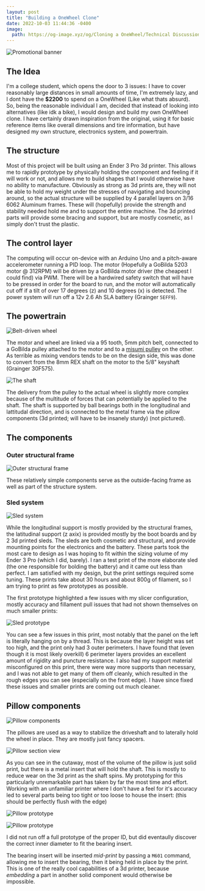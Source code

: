 ```yaml
---
layout: post
title: "Building a OneWheel Clone"
date: 2022-10-03 11:44:36 -0400
image:
  path: https://og-image.xyz/og/Cloning a OneWheel/Technical Discussion/blog.jackcrane.rocks/https/menlo/cheerfulorange/{{h}}ffffff/data.png
---
```


![Promotional banner](/images/onewheel.png)

## The Idea

I'm a college student, which opens the door to 3 issues: I have to cover reasonably large distances in small amounts of time, I'm extremely lazy, and I dont have the **$2200** to spend on a OneWheel (Like what thats absurd). So, being the reasonable individual I am, decided that instead of looking into alternatives (like idk a bike), I would design and build my own OneWheel clone. I have certainly drawn inspiration from the original, using it for basic reference items like overall dimensions and tire information, but have designed my own structure, electronics system, and powertrain.

## The structure

Most of this project will be built using an Ender 3 Pro 3d printer. This allows me to rapidly prototype by physically holding the component and feeling if it will work or not, and allows me to build shapes that I would otherwise have no ability to manufacture. Obviously as strong as 3d prints are, they will not be able to hold my weight under the stresses of navigating and bouncing around, so the actual structure will be supplied by 4 parallel layers on 3/16 6062 Aluminum frames. These will (hopefully) provide the strength and stability needed hold me and to support the entire machine. The 3d printed parts will provide some bracing and support, but are mostly cosmetic, as I simply don't trust the plastic.

## The control layer

The computing will occur on-device with an Arduino Uno and a pitch-aware accelerometer running a PID loop. The motor (Hopefully a GoBilda 5203 motor @ 312RPM) will be driven by a GoBilda motor driver (the cheapest I could find) via PWM. There will be a hardwired safety switch that will have to be pressed in order for the board to run, and the motor will automatically cut off if a tilt of over 17 degrees (z) and 10 degrees (x) is detected. The power system will run off a 12v 2.6 Ah SLA battery (Grainger `5EFF9`).

## The powertrain

![Belt-driven wheel](/images/onewheel-powertrain.png)

The motor and wheel are linked via a 95 tooth, 5mm pitch belt, connected to a GoBilda pulley attached to the motor and to a [misumi pulley](https://us.misumi-ec.com/vona2/detail/110300406030/?KWSearch=Timing+Pulleys+Key&searchFlow=results2products&curSearch=%7b%22field%22%3a%22%40search%22%2c%22seriesCode%22%3a%22110300406030%22%2c%22innerCode%22%3a%22%22%2c%22sort%22%3a1%2c%22specSortFlag%22%3a0%2c%22allSpecFlag%22%3a0%2c%22page%22%3a1%2c%22pageSize%22%3a%2260%22%2c%2200000029798%22%3a%22nvd00000000000002%22%2c%2200000029802%22%3a%22mig00000001419449%22%2c%2200000029803%22%3a%22a%22%2c%2200000029800%22%3a%2200000029800.b!00028%22%2c%2200000045545%22%3a%22mig00000000001994%22%2c%2200000045546%22%3a%22mig00000000003570%22%2c%22typeCode%22%3a%22HTPN%23%23S5M%23%23%23%23INCHBORE%22%2c%22fixedInfo%22%3a%22MDM0000162916011030040603011%7c11%22%7d&Tab=preview) on the other. As terrible as mixing vendors tends to be on the design side, this was done to convert from the 8mm REX shaft on the motor to the 5/8" keyshaft (Grainger 30F575).

![The shaft](/images/onewheel-shaft.png)

The delivery from the pulley to the actual wheel is slightly more complex because of the multitude of forces that can potentially be applied to the shaft. The shaft is supported by ball bearings both in the longitudinal and lattitudal direction, and is connected to the metal frame via the pillow components (3d printed; will have to be insanely sturdy) (not pictured).

## The components

### Outer structural frame

![Outer structural frame](/images/onewheel-outer-frame.png)

These relatively simple components serve as the outside-facing frame as well as part of the structure system.

### Sled system

![Sled system](/images/onewheel-sleds.png)

While the longitudinal support is mostly provided by the structural frames, the latitudinal support (z axix) is provided mostly by the boot boards and by 2 3d printed sleds. The sleds are both cosmetic and structural, and provide mounting points for the electronics and the battery. These parts took the most care to design as I was hoping to fit within the sizing volume of my Ender 3 Pro (which I did, barely). I ran a test print of the more elaborate sled (the one responsible for bolding the battery) and it came out less than perfect. I am satisfied with my design, but the print settings required some tuning. These prints take about 30 hours and about 800g of filament, so I am trying to print as few prototypes as possible.

The first prototype highlighted a few issues with my slicer configuration, mostly accuracy and fillament pull issues that had not shown themselves on much smaller prints:

![Sled prototype](/images/onewheel-sled-broken.jpg)

You can see a few issues in this print, most notably that the panel on the left is literally hanging on by a thread. This is because the layer height was set too high, and the print only had 3 outer perimeters. I have found that (even though it is most likely overkill) 6 perimeter layers provides an excellent amount of rigidity and puncture resistance. I also had my support material misconfigured on this print, there were way more supports than necessary, and I was not able to get many of them off cleanly, which resulted in the rough edges you can see (especially on the front edge). I have since fixed these issues and smaller prints are coming out much cleaner.

## Pillow components

![Pillow components](/images/onewheel-pillows.png)

The pillows are used as a way to stabilize the driveshaft and to laterally hold the wheel in place. They are mostly just fancy spacers.

![Pillow section view](/images/onewheel-pillow-cut.png)

As you can see in the cutaway, most of the volume of the pillow is just solid print, but there is a metal insert that will hold the shaft. This is mostly to reduce wear on the 3d print as the shaft spins. My prototyping for this particularly unremarkable part has taken by far the most time and effort. Working with an unfamiliar printer where I don't have a feel for it's accuracy led to several parts being too tight or too loose to house the insert: (this should be perfectly flush with the edge)

![Pillow prototype](/images/onewheel-bearing-insert-back.jpg)

![Pillow prototype](/images/onewheel-bearing-insert-front.jpg)

I did not run off a full prototype of the proper ID, but did eventaully discover the correct inner diameter to fit the bearing insert. 

The bearing insert will be inserted *mid-print* by passing a `M601` command, allowing me to insert the bearing, then it being held in place by the print. This is one of the really cool capabilities of a 3d printer, because *embedding* a part in another solid component would otherwise be impossible.

<script data-name="BMC-Widget" data-cfasync="false" src="https://cdnjs.buymeacoffee.com/1.0.0/widget.prod.min.js" data-id="jackcrane" data-description="Support me on Buy me a coffee!" data-message="Feeling generous?" data-color="#FFDD00" data-position="Right" data-x_margin="18" data-y_margin="18"></script>
